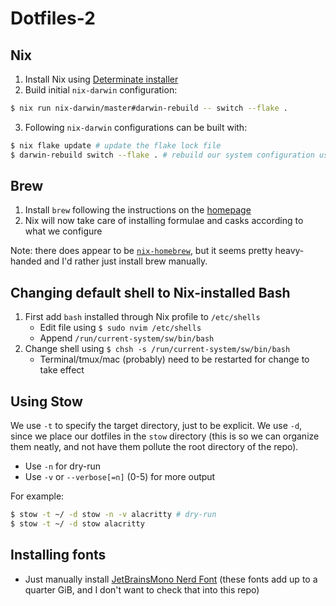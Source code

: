 # Dotfiles-2

## Nix
1. Install Nix using [Determinate installer](https://github.com/DeterminateSystems/nix-installer)
2. Build initial `nix-darwin` configuration:
```bash
$ nix run nix-darwin/master#darwin-rebuild -- switch --flake .
```
3. Following `nix-darwin` configurations can be built with:
```bash
$ nix flake update # update the flake lock file
$ darwin-rebuild switch --flake . # rebuild our system configuration using our flake
```

## Brew
1. Install `brew` following the instructions on the [homepage](https://brew.sh/)
2. Nix will now take care of installing formulae and casks according to what we configure

Note: there does appear to be
[`nix-homebrew`](https://github.com/zhaofengli/nix-homebrew), but it seems
pretty heavy-handed and I'd rather just install brew manually.

## Changing default shell to Nix-installed Bash
1. First add `bash` installed through Nix profile to `/etc/shells`
    - Edit file using `$ sudo nvim /etc/shells`
    - Append `/run/current-system/sw/bin/bash`
2. Change shell using `$ chsh -s /run/current-system/sw/bin/bash`
    - Terminal/tmux/mac (probably) need to be restarted for change to take effect

## Using Stow
We use `-t` to specify the target directory, just to be explicit. We use `-d`,
since we place our dotfiles in the `stow` directory (this is so we can organize
them neatly, and not have them pollute the root directory of the repo).

- Use `-n` for dry-run
- Use `-v` or `--verbose[=n]` (0-5) for more output

For example:
```bash
$ stow -t ~/ -d stow -n -v alacritty # dry-run
$ stow -t ~/ -d stow alacritty
```

## Installing fonts
- Just manually install [JetBrainsMono Nerd Font](https://www.nerdfonts.com/font-downloads) (these fonts add up to a quarter GiB, and I don't want to check that into this repo)
